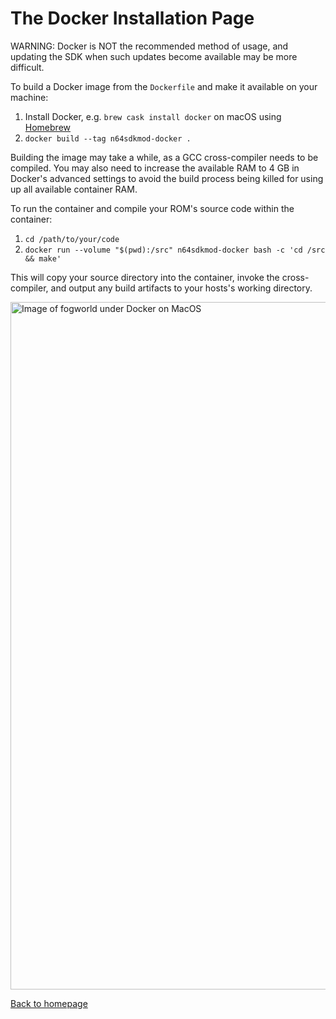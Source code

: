 # The Docker Installation Page

WARNING: Docker is NOT the recommended method of usage, and updating the SDK when such updates become available may be more difficult.

To build a Docker image from the `Dockerfile` and make it available on your machine:

1. Install Docker, e.g. `brew cask install docker` on macOS using [Homebrew](https://brew.sh)
2. `docker build --tag n64sdkmod-docker .`

Building the image may take a while, as a GCC cross-compiler needs to be compiled. You may also need to increase the available RAM to 4 GB in Docker's advanced settings to avoid the build process being killed for using up all available container RAM.

To run the container and compile your ROM's source code within the container:

1. `cd /path/to/your/code`
2. `docker run --volume "$(pwd):/src" n64sdkmod-docker bash -c 'cd /src && make'`

This will copy your source directory into the container, invoke the cross-compiler, and output any build artifacts to your hosts's working directory.

<img src="https://github.com/CrashOveride95/n64sdkmod/raw/master/docker-fogworld-macos.png" alt="Image of fogworld under Docker on MacOS" width="1100"/>

[Back to homepage](index.html)

